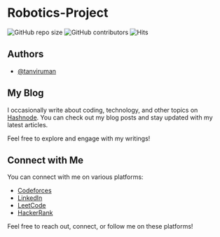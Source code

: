 # Robotics-Project
![GitHub repo size](https://img.shields.io/github/repo-size/tanviruman/Robotics-Project)
![GitHub contributors](https://img.shields.io/github/contributors/tanviruman/Robotics-Project)
![Hits](https://hits.seeyoufarm.com/api/count/incr/badge.svg?url=https://github.com/tanviruman/Robotics-Project)


## Authors

- [@tanviruman](https://www.github.com/tanviruman)


## My Blog

I occasionally write about coding, technology, and other topics on [Hashnode](https://tanviruman.hashnode.dev/). You can check out my blog posts and stay updated with my latest articles.

Feel free to explore and engage with my writings!


## Connect with Me

You can connect with me on various platforms:

- [Codeforces](https://codeforces.com/profile/tanviruman)
- [LinkedIn](https://www.linkedin.com/in/tanvirumaan)
- [LeetCode](https://leetcode.com/tanviruman)
- [HackerRank](https://www.hackerrank.com/tttttttt)

Feel free to reach out, connect, or follow me on these platforms!
